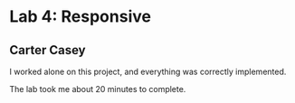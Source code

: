 # Lab 4: Responsive
## Carter Casey

I worked alone on this project, and everything was correctly implemented.  

The lab took me about 20 minutes to complete.